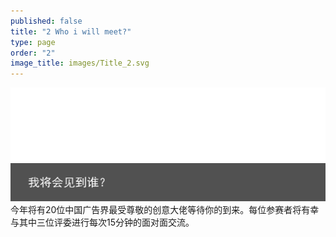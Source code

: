 ```yaml
---
published: false
title: "2 Who i will meet?"
type: page
order: "2"
image_title: images/Title_2.svg
---
```


![Title_02.svg](/images/Title_02.svg)
![Button_2.svg](/images/Button_2.svg)
今年将有20位中国广告界最受尊敬的创意大佬等待你的到来。每位参赛者将有幸与其中三位评委进行每次15分钟的面对面交流。